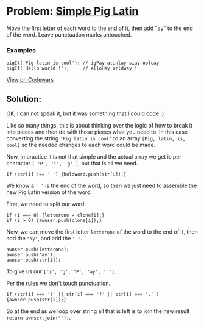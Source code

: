 # Problem: [Simple Pig Latin](https://www.codewars.com/kata/520b9d2ad5c005041100000f)

Move the first letter of each word to the end of it, then add "ay" to the end of the word. Leave punctuation marks untouched.

### Examples
```
pigIt('Pig latin is cool'); // igPay atinlay siay oolcay
pigIt('Hello world !');     // elloHay orldway !
```
[View on Codewars](https://www.codewars.com/kata/520b9d2ad5c005041100000f)

## Solution:

OK, I can not speak it, but it was something that I could code :)

Like so many things, this is about thinking over the logic of how to break it into pieces and then do with those pieces what you need to. In this case converting the string ```'Pig latin is cool'``` to an array ```[Pig, latin, is, cool]``` so the needed changes to each word could be made.

Now, in practice it is not that simple and the actual array we get is per character ```[ 'P', 'i', 'g' ]```, but that is all we need.
```
if (str[i] !== ' ') {holdword.push(str[i]);}
```

We know a ```' '``` is the end of the word, so then we just need to assemble the new Pig Latin version of the word.

First, we need to split our word:
```
if (i === 0) {letterone = clone[i];}
if (i > 0) {awnser.push(clone[i]);}
```
Now, we can move the first letter ```letterone``` of the word to the end of it, then add the ```"ay"```, and add the ```' '```.
```
awnser.push(letterone);
awnser.push('ay');
awnser.push(str[i]);
```
To give us our ```['i', 'g', 'P', 'ay', ' ']```.

Per the rules we don't touch punctuation.
```
if (str[i] === '!' || str[i] === '?' || str[i] === '.' ) {awnser.push(str[i]);}
```
So at the end as we loop over string all that is left is to join the new result ```return awnser.join("");```.
